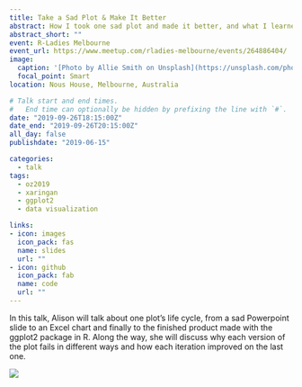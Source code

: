 ```yaml
---
title: Take a Sad Plot & Make It Better
abstract: How I took one sad plot and made it better, and what I learned from it.
abstract_short: ""
event: R-Ladies Melbourne
event_url: https://www.meetup.com/rladies-melbourne/events/264886404/
image:
  caption: '[Photo by Allie Smith on Unsplash](https://unsplash.com/photos/35k9Iwl6SeY)'
  focal_point: Smart
location: Nous House, Melbourne, Australia

# Talk start and end times.
#   End time can optionally be hidden by prefixing the line with `#`.
date: "2019-09-26T18:15:00Z"
date_end: "2019-09-26T20:15:00Z"
all_day: false
publishdate: "2019-06-15"

categories:
  - talk
tags:
  - oz2019
  - xaringan
  - ggplot2
  - data visualization

links:
- icon: images
  icon_pack: fas
  name: slides
  url: ""
- icon: github
  icon_pack: fab
  name: code
  url: ""
---
```


In this talk, Alison will talk about one plot’s life cycle, from a sad Powerpoint slide to an Excel chart and finally to the finished product made with the ggplot2 package in R. Along the way, she will discuss why each version of the plot fails in different ways and how each iteration improved on the last one.

![](https://apreshill.github.io/ohsu-biodatavis/slides_files/figure-html/animated.gif)
